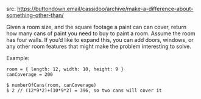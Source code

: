 src: https://buttondown.email/cassidoo/archive/make-a-difference-about-something-other-than/

Given a room size, and the square footage a paint can can cover, return how many cans of paint you need to buy to paint a room. Assume the room has four walls. If you’d like to expand this, you can add doors, windows, 
or any other room features that might make the problem interesting to solve.

Example:

```text
room = { length: 12, width: 10, height: 9 }
canCoverage = 200

$ numberOfCans(room, canCoverage)
$ 2 // (12*9*2)+(10*9*2) = 396, so two cans will cover it
```
